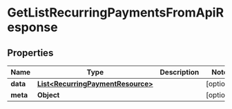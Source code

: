 

# GetListRecurringPaymentsFromApiResponse


## Properties

| Name | Type | Description | Notes |
|------------ | ------------- | ------------- | -------------|
|**data** | [**List&lt;RecurringPaymentResource&gt;**](RecurringPaymentResource.md) |  |  [optional] |
|**meta** | **Object** |  |  [optional] |



